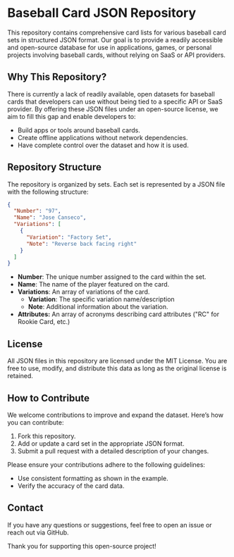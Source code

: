 # Baseball Card JSON Repository

This repository contains comprehensive card lists for various baseball card sets in structured JSON format. Our goal is to provide a readily accessible and open-source database for use in applications, games, or personal projects involving baseball cards, without relying on SaaS or API providers.

## Why This Repository?

There is currently a lack of readily available, open datasets for baseball cards that developers can use without being tied to a specific API or SaaS provider. By offering these JSON files under an open-source license, we aim to fill this gap and enable developers to:

- Build apps or tools around baseball cards.
- Create offline applications without network dependencies.
- Have complete control over the dataset and how it is used.

## Repository Structure

The repository is organized by sets. Each set is represented by a JSON file with the following structure:

```json
{
  "Number": "97",
  "Name": "Jose Canseco",
  "Variations": [
    {
      "Variation": "Factory Set",
      "Note": "Reverse back facing right"
    }
  ]
}
```

- **Number**: The unique number assigned to the card within the set.
- **Name**: The name of the player featured on the card.
- **Variations**: An array of variations of the card.
  - **Variation**: The specific variation name/description
  - **Note**: Additional information about the variation.
- **Attributes:** An array of acronyms describing card attributes ("RC" for Rookie Card, etc.)

## License

All JSON files in this repository are licensed under the MIT License. You are free to use, modify, and distribute this data as long as the original license is retained.

## How to Contribute

We welcome contributions to improve and expand the dataset. Here’s how you can contribute:

1. Fork this repository.
2. Add or update a card set in the appropriate JSON format.
3. Submit a pull request with a detailed description of your changes.

Please ensure your contributions adhere to the following guidelines:

- Use consistent formatting as shown in the example.
- Verify the accuracy of the card data.

## Contact

If you have any questions or suggestions, feel free to open an issue or reach out via GitHub.

Thank you for supporting this open-source project!